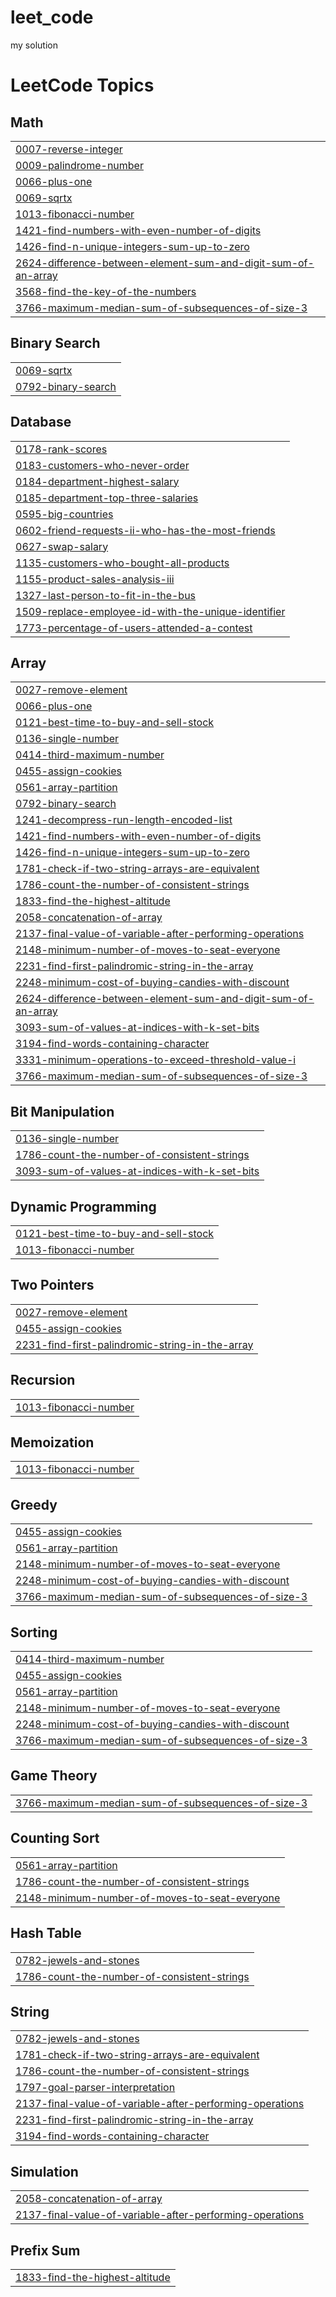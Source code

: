 # leet_code
my solution

<!---LeetCode Topics Start-->
# LeetCode Topics
## Math
|  |
| ------- |
| [0007-reverse-integer](https://github.com/yaaaminiii/leet_code/tree/master/0007-reverse-integer) |
| [0009-palindrome-number](https://github.com/yaaaminiii/leet_code/tree/master/0009-palindrome-number) |
| [0066-plus-one](https://github.com/yaaaminiii/leet_code/tree/master/0066-plus-one) |
| [0069-sqrtx](https://github.com/yaaaminiii/leet_code/tree/master/0069-sqrtx) |
| [1013-fibonacci-number](https://github.com/yaaaminiii/leet_code/tree/master/1013-fibonacci-number) |
| [1421-find-numbers-with-even-number-of-digits](https://github.com/yaaaminiii/leet_code/tree/master/1421-find-numbers-with-even-number-of-digits) |
| [1426-find-n-unique-integers-sum-up-to-zero](https://github.com/yaaaminiii/leet_code/tree/master/1426-find-n-unique-integers-sum-up-to-zero) |
| [2624-difference-between-element-sum-and-digit-sum-of-an-array](https://github.com/yaaaminiii/leet_code/tree/master/2624-difference-between-element-sum-and-digit-sum-of-an-array) |
| [3568-find-the-key-of-the-numbers](https://github.com/yaaaminiii/leet_code/tree/master/3568-find-the-key-of-the-numbers) |
| [3766-maximum-median-sum-of-subsequences-of-size-3](https://github.com/yaaaminiii/leet_code/tree/master/3766-maximum-median-sum-of-subsequences-of-size-3) |
## Binary Search
|  |
| ------- |
| [0069-sqrtx](https://github.com/yaaaminiii/leet_code/tree/master/0069-sqrtx) |
| [0792-binary-search](https://github.com/yaaaminiii/leet_code/tree/master/0792-binary-search) |
## Database
|  |
| ------- |
| [0178-rank-scores](https://github.com/yaaaminiii/leet_code/tree/master/0178-rank-scores) |
| [0183-customers-who-never-order](https://github.com/yaaaminiii/leet_code/tree/master/0183-customers-who-never-order) |
| [0184-department-highest-salary](https://github.com/yaaaminiii/leet_code/tree/master/0184-department-highest-salary) |
| [0185-department-top-three-salaries](https://github.com/yaaaminiii/leet_code/tree/master/0185-department-top-three-salaries) |
| [0595-big-countries](https://github.com/yaaaminiii/leet_code/tree/master/0595-big-countries) |
| [0602-friend-requests-ii-who-has-the-most-friends](https://github.com/yaaaminiii/leet_code/tree/master/0602-friend-requests-ii-who-has-the-most-friends) |
| [0627-swap-salary](https://github.com/yaaaminiii/leet_code/tree/master/0627-swap-salary) |
| [1135-customers-who-bought-all-products](https://github.com/yaaaminiii/leet_code/tree/master/1135-customers-who-bought-all-products) |
| [1155-product-sales-analysis-iii](https://github.com/yaaaminiii/leet_code/tree/master/1155-product-sales-analysis-iii) |
| [1327-last-person-to-fit-in-the-bus](https://github.com/yaaaminiii/leet_code/tree/master/1327-last-person-to-fit-in-the-bus) |
| [1509-replace-employee-id-with-the-unique-identifier](https://github.com/yaaaminiii/leet_code/tree/master/1509-replace-employee-id-with-the-unique-identifier) |
| [1773-percentage-of-users-attended-a-contest](https://github.com/yaaaminiii/leet_code/tree/master/1773-percentage-of-users-attended-a-contest) |
## Array
|  |
| ------- |
| [0027-remove-element](https://github.com/yaaaminiii/leet_code/tree/master/0027-remove-element) |
| [0066-plus-one](https://github.com/yaaaminiii/leet_code/tree/master/0066-plus-one) |
| [0121-best-time-to-buy-and-sell-stock](https://github.com/yaaaminiii/leet_code/tree/master/0121-best-time-to-buy-and-sell-stock) |
| [0136-single-number](https://github.com/yaaaminiii/leet_code/tree/master/0136-single-number) |
| [0414-third-maximum-number](https://github.com/yaaaminiii/leet_code/tree/master/0414-third-maximum-number) |
| [0455-assign-cookies](https://github.com/yaaaminiii/leet_code/tree/master/0455-assign-cookies) |
| [0561-array-partition](https://github.com/yaaaminiii/leet_code/tree/master/0561-array-partition) |
| [0792-binary-search](https://github.com/yaaaminiii/leet_code/tree/master/0792-binary-search) |
| [1241-decompress-run-length-encoded-list](https://github.com/yaaaminiii/leet_code/tree/master/1241-decompress-run-length-encoded-list) |
| [1421-find-numbers-with-even-number-of-digits](https://github.com/yaaaminiii/leet_code/tree/master/1421-find-numbers-with-even-number-of-digits) |
| [1426-find-n-unique-integers-sum-up-to-zero](https://github.com/yaaaminiii/leet_code/tree/master/1426-find-n-unique-integers-sum-up-to-zero) |
| [1781-check-if-two-string-arrays-are-equivalent](https://github.com/yaaaminiii/leet_code/tree/master/1781-check-if-two-string-arrays-are-equivalent) |
| [1786-count-the-number-of-consistent-strings](https://github.com/yaaaminiii/leet_code/tree/master/1786-count-the-number-of-consistent-strings) |
| [1833-find-the-highest-altitude](https://github.com/yaaaminiii/leet_code/tree/master/1833-find-the-highest-altitude) |
| [2058-concatenation-of-array](https://github.com/yaaaminiii/leet_code/tree/master/2058-concatenation-of-array) |
| [2137-final-value-of-variable-after-performing-operations](https://github.com/yaaaminiii/leet_code/tree/master/2137-final-value-of-variable-after-performing-operations) |
| [2148-minimum-number-of-moves-to-seat-everyone](https://github.com/yaaaminiii/leet_code/tree/master/2148-minimum-number-of-moves-to-seat-everyone) |
| [2231-find-first-palindromic-string-in-the-array](https://github.com/yaaaminiii/leet_code/tree/master/2231-find-first-palindromic-string-in-the-array) |
| [2248-minimum-cost-of-buying-candies-with-discount](https://github.com/yaaaminiii/leet_code/tree/master/2248-minimum-cost-of-buying-candies-with-discount) |
| [2624-difference-between-element-sum-and-digit-sum-of-an-array](https://github.com/yaaaminiii/leet_code/tree/master/2624-difference-between-element-sum-and-digit-sum-of-an-array) |
| [3093-sum-of-values-at-indices-with-k-set-bits](https://github.com/yaaaminiii/leet_code/tree/master/3093-sum-of-values-at-indices-with-k-set-bits) |
| [3194-find-words-containing-character](https://github.com/yaaaminiii/leet_code/tree/master/3194-find-words-containing-character) |
| [3331-minimum-operations-to-exceed-threshold-value-i](https://github.com/yaaaminiii/leet_code/tree/master/3331-minimum-operations-to-exceed-threshold-value-i) |
| [3766-maximum-median-sum-of-subsequences-of-size-3](https://github.com/yaaaminiii/leet_code/tree/master/3766-maximum-median-sum-of-subsequences-of-size-3) |
## Bit Manipulation
|  |
| ------- |
| [0136-single-number](https://github.com/yaaaminiii/leet_code/tree/master/0136-single-number) |
| [1786-count-the-number-of-consistent-strings](https://github.com/yaaaminiii/leet_code/tree/master/1786-count-the-number-of-consistent-strings) |
| [3093-sum-of-values-at-indices-with-k-set-bits](https://github.com/yaaaminiii/leet_code/tree/master/3093-sum-of-values-at-indices-with-k-set-bits) |
## Dynamic Programming
|  |
| ------- |
| [0121-best-time-to-buy-and-sell-stock](https://github.com/yaaaminiii/leet_code/tree/master/0121-best-time-to-buy-and-sell-stock) |
| [1013-fibonacci-number](https://github.com/yaaaminiii/leet_code/tree/master/1013-fibonacci-number) |
## Two Pointers
|  |
| ------- |
| [0027-remove-element](https://github.com/yaaaminiii/leet_code/tree/master/0027-remove-element) |
| [0455-assign-cookies](https://github.com/yaaaminiii/leet_code/tree/master/0455-assign-cookies) |
| [2231-find-first-palindromic-string-in-the-array](https://github.com/yaaaminiii/leet_code/tree/master/2231-find-first-palindromic-string-in-the-array) |
## Recursion
|  |
| ------- |
| [1013-fibonacci-number](https://github.com/yaaaminiii/leet_code/tree/master/1013-fibonacci-number) |
## Memoization
|  |
| ------- |
| [1013-fibonacci-number](https://github.com/yaaaminiii/leet_code/tree/master/1013-fibonacci-number) |
## Greedy
|  |
| ------- |
| [0455-assign-cookies](https://github.com/yaaaminiii/leet_code/tree/master/0455-assign-cookies) |
| [0561-array-partition](https://github.com/yaaaminiii/leet_code/tree/master/0561-array-partition) |
| [2148-minimum-number-of-moves-to-seat-everyone](https://github.com/yaaaminiii/leet_code/tree/master/2148-minimum-number-of-moves-to-seat-everyone) |
| [2248-minimum-cost-of-buying-candies-with-discount](https://github.com/yaaaminiii/leet_code/tree/master/2248-minimum-cost-of-buying-candies-with-discount) |
| [3766-maximum-median-sum-of-subsequences-of-size-3](https://github.com/yaaaminiii/leet_code/tree/master/3766-maximum-median-sum-of-subsequences-of-size-3) |
## Sorting
|  |
| ------- |
| [0414-third-maximum-number](https://github.com/yaaaminiii/leet_code/tree/master/0414-third-maximum-number) |
| [0455-assign-cookies](https://github.com/yaaaminiii/leet_code/tree/master/0455-assign-cookies) |
| [0561-array-partition](https://github.com/yaaaminiii/leet_code/tree/master/0561-array-partition) |
| [2148-minimum-number-of-moves-to-seat-everyone](https://github.com/yaaaminiii/leet_code/tree/master/2148-minimum-number-of-moves-to-seat-everyone) |
| [2248-minimum-cost-of-buying-candies-with-discount](https://github.com/yaaaminiii/leet_code/tree/master/2248-minimum-cost-of-buying-candies-with-discount) |
| [3766-maximum-median-sum-of-subsequences-of-size-3](https://github.com/yaaaminiii/leet_code/tree/master/3766-maximum-median-sum-of-subsequences-of-size-3) |
## Game Theory
|  |
| ------- |
| [3766-maximum-median-sum-of-subsequences-of-size-3](https://github.com/yaaaminiii/leet_code/tree/master/3766-maximum-median-sum-of-subsequences-of-size-3) |
## Counting Sort
|  |
| ------- |
| [0561-array-partition](https://github.com/yaaaminiii/leet_code/tree/master/0561-array-partition) |
| [1786-count-the-number-of-consistent-strings](https://github.com/yaaaminiii/leet_code/tree/master/1786-count-the-number-of-consistent-strings) |
| [2148-minimum-number-of-moves-to-seat-everyone](https://github.com/yaaaminiii/leet_code/tree/master/2148-minimum-number-of-moves-to-seat-everyone) |
## Hash Table
|  |
| ------- |
| [0782-jewels-and-stones](https://github.com/yaaaminiii/leet_code/tree/master/0782-jewels-and-stones) |
| [1786-count-the-number-of-consistent-strings](https://github.com/yaaaminiii/leet_code/tree/master/1786-count-the-number-of-consistent-strings) |
## String
|  |
| ------- |
| [0782-jewels-and-stones](https://github.com/yaaaminiii/leet_code/tree/master/0782-jewels-and-stones) |
| [1781-check-if-two-string-arrays-are-equivalent](https://github.com/yaaaminiii/leet_code/tree/master/1781-check-if-two-string-arrays-are-equivalent) |
| [1786-count-the-number-of-consistent-strings](https://github.com/yaaaminiii/leet_code/tree/master/1786-count-the-number-of-consistent-strings) |
| [1797-goal-parser-interpretation](https://github.com/yaaaminiii/leet_code/tree/master/1797-goal-parser-interpretation) |
| [2137-final-value-of-variable-after-performing-operations](https://github.com/yaaaminiii/leet_code/tree/master/2137-final-value-of-variable-after-performing-operations) |
| [2231-find-first-palindromic-string-in-the-array](https://github.com/yaaaminiii/leet_code/tree/master/2231-find-first-palindromic-string-in-the-array) |
| [3194-find-words-containing-character](https://github.com/yaaaminiii/leet_code/tree/master/3194-find-words-containing-character) |
## Simulation
|  |
| ------- |
| [2058-concatenation-of-array](https://github.com/yaaaminiii/leet_code/tree/master/2058-concatenation-of-array) |
| [2137-final-value-of-variable-after-performing-operations](https://github.com/yaaaminiii/leet_code/tree/master/2137-final-value-of-variable-after-performing-operations) |
## Prefix Sum
|  |
| ------- |
| [1833-find-the-highest-altitude](https://github.com/yaaaminiii/leet_code/tree/master/1833-find-the-highest-altitude) |
<!---LeetCode Topics End-->